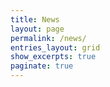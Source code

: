 ```yaml
---
title: News
layout: page
permalink: /news/
entries_layout: grid
show_excerpts: true
paginate: true
---
```


